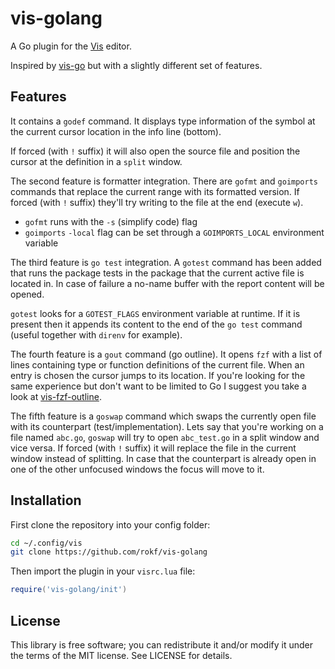 # vis-golang

A Go plugin for the [Vis](https://github.com/martanne/vis) editor.

Inspired by [vis-go](https://gitlab.com/timoha/vis-go) but with a slightly different set of features.

## Features

It contains a `godef` command. It displays type information of the symbol at the current cursor location in the info line (bottom).

If forced (with `!` suffix) it will also open the source file and position the cursor at the definition in a `split` window.

The second feature is formatter integration. There are `gofmt` and `goimports` commands that replace the current range with its formatted version. If forced (with `!` suffix) they'll try writing to the file at the end (execute `w`).

- `gofmt` runs with the `-s` (simplify code) flag
- `goimports` `-local` flag can be set through a `GOIMPORTS_LOCAL` environment variable

The third feature is `go test` integration. A `gotest` command has been added that runs the package tests in the package that the current active file is located in. In case of failure a no-name buffer with the report content will be opened.

`gotest` looks for a `GOTEST_FLAGS` environment variable at runtime. If it is present then it appends its content to the end of the `go test` command (useful together with `direnv` for example).

The fourth feature is a `gout` command (go outline). It opens `fzf` with a list of lines containing type or function definitions of the current file. When an entry is chosen the cursor jumps to its location. If you're looking for the same experience but don't want to be limited to Go I suggest you take a look at [vis-fzf-outline](https://github.com/rokf/vis-fzf-outline).

The fifth feature is a `goswap` command which swaps the currently open file with its counterpart (test/implementation). Lets say that you're working on a file named `abc.go`, `goswap` will try to open `abc_test.go` in a split window and vice versa. If forced (with `!` suffix) it will replace the file in the current window instead of splitting. In case that the counterpart is already open in one of the other unfocused windows the focus will move to it.

## Installation

First clone the repository into your config folder:

```sh
cd ~/.config/vis
git clone https://github.com/rokf/vis-golang
```

Then import the plugin in your `visrc.lua` file:

```lua
require('vis-golang/init')
```

## License

This library is free software; you can redistribute it and/or modify it under the terms of the MIT license. See LICENSE for details.
